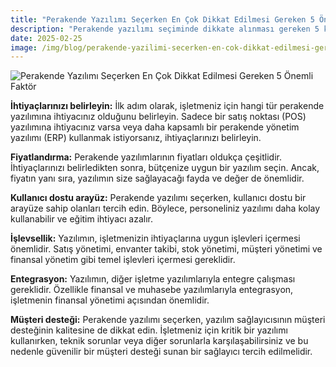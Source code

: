 ```yaml
---
title: "Perakende Yazılımı Seçerken En Çok Dikkat Edilmesi Gereken 5 Önemli Faktör"
description: "Perakende yazılımı seçiminde dikkate alınması gereken 5 kritik faktörü öğrenin."
date: 2025-02-25
image: /img/blog/perakende-yazilimi-secerken-en-cok-dikkat-edilmesi-gereken-5-onemli-faktor.jpg
---
```


![Perakende Yazılımı Seçerken En Çok Dikkat Edilmesi Gereken 5 Önemli Faktör](/img/blog/perakende-yazilimi-secerken-en-cok-dikkat-edilmesi-gereken-5-onemli-faktor.jpg)

**İhtiyaçlarınızı belirleyin:** İlk adım olarak, işletmeniz için hangi tür perakende yazılımına ihtiyacınız olduğunu belirleyin. Sadece bir satış noktası (POS) yazılımına ihtiyacınız varsa veya daha kapsamlı bir perakende yönetim yazılımı (ERP) kullanmak istiyorsanız, ihtiyaçlarınızı belirleyin.
<!-- truncate -->

**Fiyatlandırma:** Perakende yazılımlarının fiyatları oldukça çeşitlidir. İhtiyaçlarınızı belirledikten sonra, bütçenize uygun bir yazılım seçin. Ancak, fiyatın yanı sıra, yazılımın size sağlayacağı fayda ve değer de önemlidir.

**Kullanıcı dostu arayüz:** Perakende yazılımı seçerken, kullanıcı dostu bir arayüze sahip olanları tercih edin. Böylece, personeliniz yazılımı daha kolay kullanabilir ve eğitim ihtiyacı azalır.

**İşlevsellik:** Yazılımın, işletmenizin ihtiyaçlarına uygun işlevleri içermesi önemlidir. Satış yönetimi, envanter takibi, stok yönetimi, müşteri yönetimi ve finansal yönetim gibi temel işlevleri içermesi gereklidir.

**Entegrasyon:** Yazılımın, diğer işletme yazılımlarıyla entegre çalışması gereklidir. Özellikle finansal ve muhasebe yazılımlarıyla entegrasyon, işletmenin finansal yönetimi açısından önemlidir.

**Müşteri desteği:** Perakende yazılımı seçerken, yazılım sağlayıcısının müşteri desteğinin kalitesine de dikkat edin. İşletmeniz için kritik bir yazılımı kullanırken, teknik sorunlar veya diğer sorunlarla karşılaşabilirsiniz ve bu nedenle güvenilir bir müşteri desteği sunan bir sağlayıcı tercih edilmelidir.